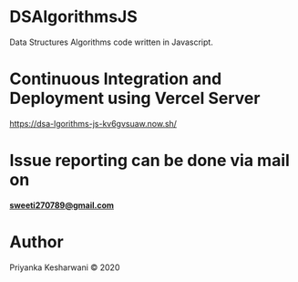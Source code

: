 # DSAlgorithmsJS

Data Structures Algorithms code written in Javascript.

# Continuous Integration and Deployment using Vercel Server

https://dsa-lgorithms-js-kv6gvsuaw.now.sh/

# Issue reporting can be done via mail on

<b>sweeti270789@gmail.com</b>

# Author

Priyanka Kesharwani
&copy; 2020
